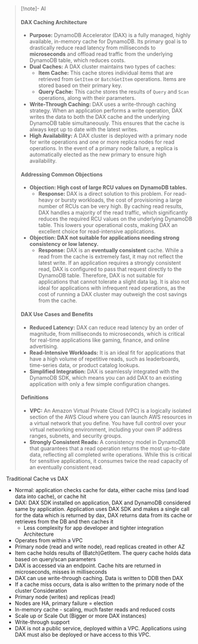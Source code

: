 > [!note]- AI
> #### DAX Caching Architecture
> - **Purpose:** DynamoDB Accelerator (DAX) is a fully managed, highly available, in-memory cache for DynamoDB. Its primary goal is to drastically reduce read latency from milliseconds to **microseconds** and offload read traffic from the underlying DynamoDB table, which reduces costs.
> - **Dual Caches:** A DAX cluster maintains two types of caches:
>     - **Item Cache:** This cache stores individual items that are retrieved from `GetItem` or `BatchGetItem` operations. Items are stored based on their primary key.
>     - **Query Cache:** This cache stores the results of `Query` and `Scan` operations, along with their parameters.
> - **Write-Through Caching:** DAX uses a write-through caching strategy. When an application performs a write operation, DAX writes the data to both the DAX cache and the underlying DynamoDB table simultaneously. This ensures that the cache is always kept up to date with the latest writes.
> - **High Availability:** A DAX cluster is deployed with a primary node for write operations and one or more replica nodes for read operations. In the event of a primary node failure, a replica is automatically elected as the new primary to ensure high availability.
> #### Addressing Common Objections
> - **Objection: High cost of large RCU values on DynamoDB tables.**
>     - **Response:** DAX is a direct solution to this problem. For read-heavy or bursty workloads, the cost of provisioning a large number of RCUs can be very high. By caching read results, DAX handles a majority of the read traffic, which significantly reduces the required RCU values on the underlying DynamoDB table. This lowers your operational costs, making DAX an excellent choice for read-intensive applications.
> - **Objection: DAX not suitable for applications needing strong consistency or low latency.**
>     - **Response:** DAX is an **eventually consistent** cache. While a read from the cache is extremely fast, it may not reflect the latest write. If an application requires a strongly consistent read, DAX is configured to pass that request directly to the DynamoDB table. Therefore, DAX is not suitable for applications that cannot tolerate a slight data lag. It is also not ideal for applications with infrequent read operations, as the cost of running a DAX cluster may outweigh the cost savings from the cache.
> #### DAX Use Cases and Benefits
> - **Reduced Latency:** DAX can reduce read latency by an order of magnitude, from milliseconds to microseconds, which is critical for real-time applications like gaming, finance, and online advertising.
> - **Read-Intensive Workloads:** It is an ideal fit for applications that have a high volume of repetitive reads, such as leaderboards, time-series data, or product catalog lookups.
> - **Simplified Integration:** DAX is seamlessly integrated with the DynamoDB SDK, which means you can add DAX to an existing application with only a few simple configuration changes.
> #### Definitions
> - **VPC:** An Amazon Virtual Private Cloud (VPC) is a logically isolated section of the AWS Cloud where you can launch AWS resources in a virtual network that you define. You have full control over your virtual networking environment, including your own IP address ranges, subnets, and security groups.
> - **Strongly Consistent Reads:** A consistency model in DynamoDB that guarantees that a read operation returns the most up-to-date data, reflecting all completed write operations. While this is critical for sensitive applications, it consumes twice the read capacity of an eventually consistent read.
> 

Traditional Cache vs DAX
- Normal: application checks cache for data, either cache miss (and load data into cache), or cache hit
- DAX: DAX SDK installed on application, DAX and DynamoDB considered same by application. Application uses DAX SDK and makes a single call for the data which is returned by dax, DAX returns data from its cache or retrieves from the DB and then caches it
	- Less complexity for app developer and tighter integration
Architecture
- Operates from within a VPC
- Primary node (read and write node), read replicas created in other AZ
- Item cache holds results of (Batch)GetItem. The query cache holds data based on query/scan parameters
- DAX is accessed via an endpoint. Cache hits are returned in microseconds, misses in milliseconds
- DAX can use write-through caching. Data is written to DDB then DAX
- If a cache miss occurs, data is also written to the primary node of the cluster
Consideration
- Primary node (writes) and replicas (read)
- Nodes are HA, primary failure = election
- In-memory cache - scaling, much faster reads and reduced costs
- Scale up or Scale Out (Bigger or more DAX instances)
- Write-through support
- DAX is not a public service, deployed within a VPC. Applications using DAX must also be deployed or have access to this VPC.